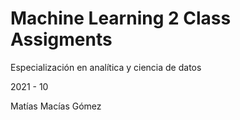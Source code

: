 # Machine Learning 2 Class Assigments

Especialización en analítica y ciencia de datos

2021 - 10

Matías Macías Gómez
